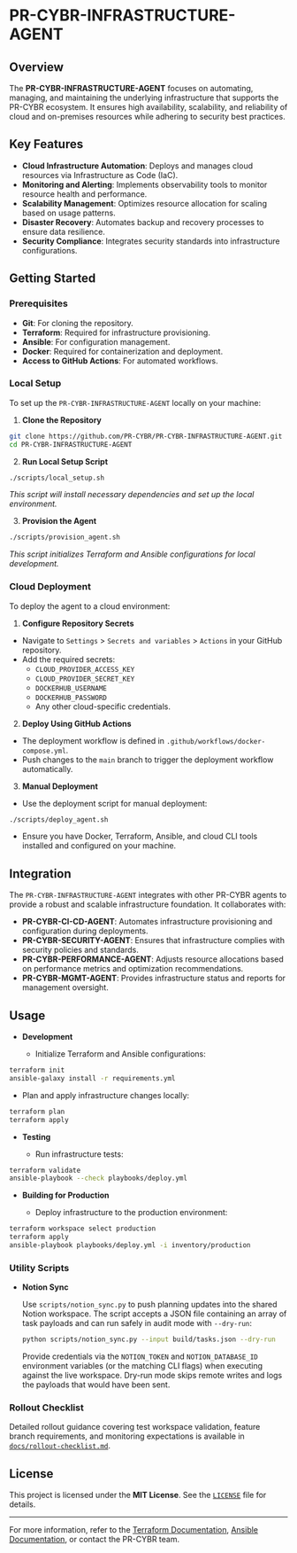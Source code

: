 <!--
Updates that need to be made:
1. 
-->

# PR-CYBR-INFRASTRUCTURE-AGENT

## Overview

The **PR-CYBR-INFRASTRUCTURE-AGENT** focuses on automating, managing, and maintaining the underlying infrastructure that supports the PR-CYBR ecosystem. It ensures high availability, scalability, and reliability of cloud and on-premises resources while adhering to security best practices.

## Key Features

- **Cloud Infrastructure Automation**: Deploys and manages cloud resources via Infrastructure as Code (IaC).
- **Monitoring and Alerting**: Implements observability tools to monitor resource health and performance.
- **Scalability Management**: Optimizes resource allocation for scaling based on usage patterns.
- **Disaster Recovery**: Automates backup and recovery processes to ensure data resilience.
- **Security Compliance**: Integrates security standards into infrastructure configurations.

## Getting Started

### Prerequisites

- **Git**: For cloning the repository.
- **Terraform**: Required for infrastructure provisioning.
- **Ansible**: For configuration management.
- **Docker**: Required for containerization and deployment.
- **Access to GitHub Actions**: For automated workflows.

### Local Setup

To set up the `PR-CYBR-INFRASTRUCTURE-AGENT` locally on your machine:

1. **Clone the Repository**

```bash
git clone https://github.com/PR-CYBR/PR-CYBR-INFRASTRUCTURE-AGENT.git
cd PR-CYBR-INFRASTRUCTURE-AGENT
```

2. **Run Local Setup Script**

```bash
./scripts/local_setup.sh
```
_This script will install necessary dependencies and set up the local environment._

3. **Provision the Agent**

```bash
./scripts/provision_agent.sh
```
_This script initializes Terraform and Ansible configurations for local development._

### Cloud Deployment

To deploy the agent to a cloud environment:

1. **Configure Repository Secrets**

- Navigate to `Settings` > `Secrets and variables` > `Actions` in your GitHub repository.
- Add the required secrets:
     - `CLOUD_PROVIDER_ACCESS_KEY`
     - `CLOUD_PROVIDER_SECRET_KEY`
     - `DOCKERHUB_USERNAME`
     - `DOCKERHUB_PASSWORD`
     - Any other cloud-specific credentials.

2. **Deploy Using GitHub Actions**

- The deployment workflow is defined in `.github/workflows/docker-compose.yml`.
- Push changes to the `main` branch to trigger the deployment workflow automatically.

3. **Manual Deployment**

- Use the deployment script for manual deployment:

```bash
./scripts/deploy_agent.sh
```

- Ensure you have Docker, Terraform, Ansible, and cloud CLI tools installed and configured on your machine.

## Integration

The `PR-CYBR-INFRASTRUCTURE-AGENT` integrates with other PR-CYBR agents to provide a robust and scalable infrastructure foundation. It collaborates with:

- **PR-CYBR-CI-CD-AGENT**: Automates infrastructure provisioning and configuration during deployments.
- **PR-CYBR-SECURITY-AGENT**: Ensures that infrastructure complies with security policies and standards.
- **PR-CYBR-PERFORMANCE-AGENT**: Adjusts resource allocations based on performance metrics and optimization recommendations.
- **PR-CYBR-MGMT-AGENT**: Provides infrastructure status and reports for management oversight.

## Usage

- **Development**

  - Initialize Terraform and Ansible configurations:

```bash
terraform init
ansible-galaxy install -r requirements.yml
 ```

- Plan and apply infrastructure changes locally:

```bash
terraform plan
terraform apply
```

- **Testing**

  - Run infrastructure tests:

```bash
terraform validate
ansible-playbook --check playbooks/deploy.yml
```

- **Building for Production**

  - Deploy infrastructure to the production environment:

```bash
terraform workspace select production
terraform apply
ansible-playbook playbooks/deploy.yml -i inventory/production
```

### Utility Scripts

- **Notion Sync**

  Use `scripts/notion_sync.py` to push planning updates into the shared Notion workspace. The script accepts a JSON file containing an array of task payloads and can run safely in audit mode with `--dry-run`:

  ```bash
  python scripts/notion_sync.py --input build/tasks.json --dry-run
  ```

  Provide credentials via the `NOTION_TOKEN` and `NOTION_DATABASE_ID` environment variables (or the matching CLI flags) when executing against the live workspace. Dry-run mode skips remote writes and logs the payloads that would have been sent.

### Rollout Checklist

Detailed rollout guidance covering test workspace validation, feature branch requirements, and monitoring expectations is available in [`docs/rollout-checklist.md`](docs/rollout-checklist.md).

## License

This project is licensed under the **MIT License**. See the [`LICENSE`](LICENSE) file for details.

---

For more information, refer to the [Terraform Documentation](https://www.terraform.io/docs/index.html), [Ansible Documentation](https://docs.ansible.com/ansible/latest/index.html), or contact the PR-CYBR team.
